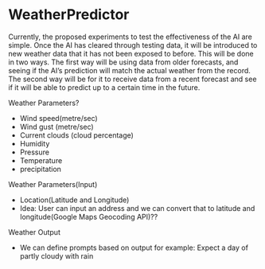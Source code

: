 # WeatherPredictor
Currently, the proposed experiments to test the effectiveness of the AI are simple. Once the AI has cleared through testing data, it will be introduced to new weather data that it has not been exposed to before. This will be done in two ways. The first way will be using data from older forecasts, and seeing if the AI’s prediction will match the actual weather from the record. The second way will be for it to receive data from a recent forecast and see if it will be able to predict up to a certain time in the future.

Weather Parameters?  
- Wind speed(metre/sec)
- Wind gust (metre/sec)
- Current clouds (cloud percentage)
- Humidity
- Pressure
- Temperature
- precipitation



Weather Parameters(Input)
- Location(Latitude and Longitude)
- Idea: User can input an address and we can convert that to latitude and longitude(Google Maps Geocoding API)??


Weather Output
- We can define prompts based on output for example: 
 Expect a day of partly cloudy with rain
  
